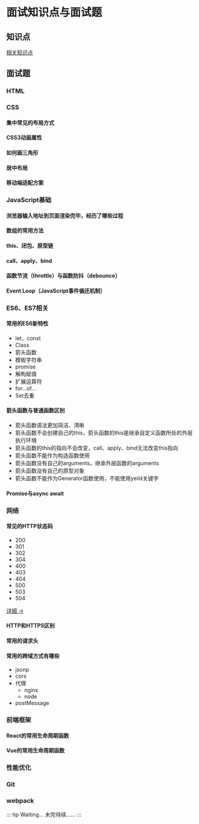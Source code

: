 # 面试知识点与面试题

## 知识点

[相关知识点](https://www.processon.com/view/link/5e89fc1ce4b09396a4a099ac)

## 面试题

### HTML

### CSS

#### 集中常见的布局方式

#### CSS3动画属性

#### 如何画三角形

#### 居中布局

#### 移动端适配方案

### JavaScript基础

#### 浏览器输入地址到页面渲染完毕，经历了哪些过程

#### 数组的常用方法

#### this、闭包、原型链

#### call、apply、bind

#### 函数节流（throttle）与函数防抖（debounce）

#### Event Loop（JavaScript事件循还机制）

### ES6、ES7相关

#### 常用的ES6新特性

- let、const
- Class
- 箭头函数
- 模板字符串
- promise
- 解构赋值
- 扩展运算符
- for...of...
- Set去重

#### 箭头函数与普通函数区别

- 箭头函数语法更加简洁、清晰
- 箭头函数不会创建自己的this，箭头函数的this是继承自定义函数所处的外层执行环境
- 箭头函数的this的指向不会改变，call、apply、bind无法改变this指向
- 箭头函数不能作为构造函数使用
- 箭头函数没有自己的arguments，继承外层函数的arguments
- 箭头函数没有自己的原型对象
- 箭头函数不能作为Generator函数使用，不能使用yeild关键字

#### Promise与async await

### 网络

#### 常见的HTTP状态码

- 200
- 301
- 302
- 304
- 400
- 403
- 404
- 500
- 503
- 504

<a href="/blog/fontend/network/HTTP/" target="_blank">详细 -></a>

#### HTTP和HTTPS区别

#### 常用的请求头

#### 常用的跨域方式有哪些

- jsonp
- cors
- 代理
  - nginx
  - node
- postMessage

### 前端框架

#### React的常用生命周期函数

#### Vue的常用生命周期函数

### 性能优化

### Git

### webpack

::: tip Waiting…
未完待续……
:::
